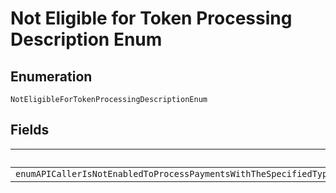 
# Not Eligible for Token Processing Description Enum

## Enumeration

`NotEligibleForTokenProcessingDescriptionEnum`

## Fields

| Name |
|  --- |
| `enumAPICallerIsNotEnabledToProcessPaymentsWithTheSpecifiedTypeOfTokenPleaseContactCustomerSupportToRequestPermissionsToProcessTransactionsWithThisTypeOfToken` |

